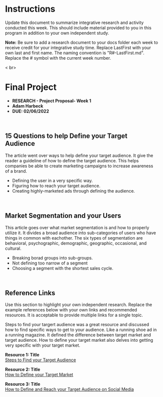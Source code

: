 # Instructions 
Update this document to summarize integrative research and activity conducted this week. This should include material provided to you in this program in addition to your own independent study.    

**Note:** Be sure to add a research document to your docs folder each week to receive credit for your integrative study time. Replace LastFirst with your own last and first name. The naming convention is "R#-LastFirst.md". Replace the # symbol with the current week number.   

< br>

# Final Project 

* **RESEARCH - Project Proposal- Week 1**
* **Adam Harbeck**
* **DUE: 02/06/2022**

<br>

## 15 Questions to help Define your Target Audience
The article went over ways to help define your target audience. It give the reader a guideline of how to define the target audience. This helps companies be able to create marketing campaigns to increase awareness of a brand.

* Defining the user in a very specific way.
* Figuring how to reach your target audience.
* Creating highly-marketed ads through defining the audience.

<br>

## Market Segmentation and your Users
This article goes over what market segmentation is and how to properly utilize it. It divides a broad audience into sub-categories of users who have things in common with eachother. The six types of segmentation are behavioral, psychographic, demographic, geographic, occasional, and cultural.

* Breaking borad groups into sub-groups.
* Not defining too narrow of a segment
* Choosing a segment with the shortest sales cycle.



<br>

## Reference Links
Use this section to highlight your own independent research. Replace the example references below with your own links and recommended resources. It is acceptable to provide multiple links for a single topic.  

Steps to find your targert audience was a great resource and discussed how to find specific ways to get to your audience. Like a running shoe ad in a running magazine. It defined the difference between target market and target audience.  How to define your target market also delves into getting very specific with your target market.


**Resource 1: Title**  
[Steps to Find your Target Audience](https://www.marketingevolution.com/marketing-essentials/target-audience#:~:text=What%20Is%20a%20Target%20Audience,a%20myriad%20of%20other%20factors.)  

**Resource 2: Title**    
[How to Define your Target Market](https://www.inc.com/guides/2010/06/defining-your-target-market.html)

**Resource 3: Title**      
[How to Define and Reach your Target Audience on Social Media](https://sproutsocial.com/insights/target-audience/)




